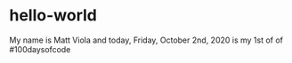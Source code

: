 # hello-world
My name is Matt Viola and today, Friday, October 2nd, 2020 is my 1st of of #100daysofcode
